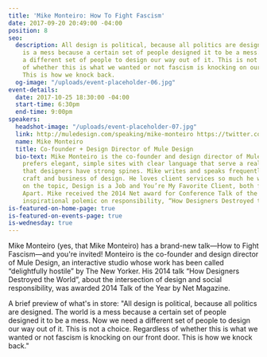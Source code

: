 ```yaml
---
title: 'Mike Monteiro: How To Fight Fascism'
date: 2017-09-20 20:49:00 -04:00
position: 8
seo:
  description: All design is political, because all politics are designed. The world
    is a mess because a certain set of people designed it to be a mess. Now we need
    a different set of people to design our way out of it. This is not a choice. Regardless
    of whether this is what we wanted or not fascism is knocking on our front door.
    This is how we knock back.
  og-image: "/uploads/event-placeholder-06.jpg"
event-details:
  date: 2017-10-25 18:30:00 -04:00
  start-time: 6:30pm
  end-time: 9:00pm
speakers:
  headshot-image: "/uploads/event-placeholder-07.jpg"
  link: http://muledesign.com/speaking/mike-monteiro https://twitter.com/monteiro
  name: Mike Monteiro
  title: Co-founder + Design Director of Mule Design
  bio-text: Mike Monteiro is the co-founder and design director of Mule Design. He
    prefers elegant, simple sites with clear language that serve a real need. He prefers
    that designers have strong spines. Mike writes and speaks frequently about the
    craft and business of design. He loves client services so much he wrote two books
    on the topic, Design is a Job and You’re My Favorite Client, both from A Book
    Apart. Mike received the 2014 Net award for Conference Talk of the Year for his
    inspirational polemic on responsibility, “How Designers Destroyed the World.”
is-featured-on-home-page: true
is-featured-on-events-page: true
is-wednesday: true
---
```


Mike Monteiro (yes, that Mike Monteiro) has a brand-new talk—How to Fight Fascism—and you're invited! Monteiro is the co-founder and design director of Mule Design, an interactive studio whose work has been called “delightfully hostile” by The New Yorker. His 2014 talk “How Designers Destroyed the World”, about the intersection of design and social responsibility, was awarded 2014 Talk of the Year by Net Magazine.

A brief preview of what's in store:
"All design is political, because all politics are designed. The world is a mess because a certain set of people designed it to be a mess. Now we need a different set of people to design our way out of it. This is not a choice. Regardless of whether this is what we wanted or not fascism is knocking on our front door. This is how we knock back."